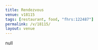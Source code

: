 ```yaml
---
title: Rendezvous
venue: v18115
tags: [restaurant, food, "fhrs:122487"]
permalink: /v/18115/
layout: venue
---
```

null